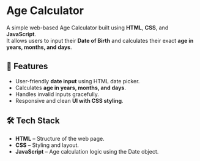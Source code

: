 # Age Calculator
A simple web-based Age Calculator built using **HTML**, **CSS**, and **JavaScript**.  
It allows users to input their **Date of Birth** and calculates their exact **age in years, months, and days**.
## 🚀 Features
- User-friendly **date input** using HTML date picker.  
- Calculates **age in years, months, and days**.  
- Handles invalid inputs gracefully.  
- Responsive and clean **UI with CSS styling**.  
## 🛠️ Tech Stack
- **HTML** – Structure of the web page.  
- **CSS** – Styling and layout.  
- **JavaScript** – Age calculation logic using the Date object.
   
